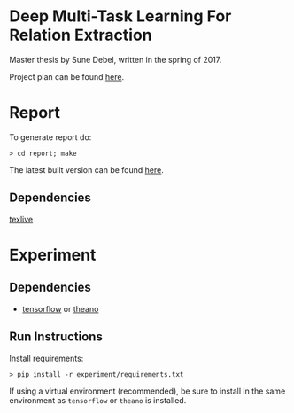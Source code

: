 # Deep Multi-Task Learning For Relation Extraction

Master thesis by Sune Debel, written in the spring of 2017.

Project plan can be found [here](https://app.teamweek.com/#p/dwtqvjq2igcforiqfiex).

# Report
To generate report do:

    > cd report; make

The latest built version can be found [here](https://github.com/suned/thesis/raw/master/report/sune_debel_master_thesis.pdf).
## Dependencies
[texlive](https://www.tug.org/texlive/)

# Experiment
## Dependencies
 - [tensorflow](https://www.tensorflow.org/install/) or [theano](http://deeplearning.net/software/theano/install.html)

## Run Instructions
Install requirements:

    > pip install -r experiment/requirements.txt

If using a virtual environment (recommended), be sure to install in the same
environment as `tensorflow` or `theano` is installed.
